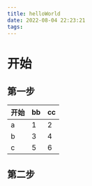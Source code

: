 ```yaml
---
title: helloWorld
date: 2022-08-04 22:23:21
tags:
---
```


# 开始

## 第一步

| 开始 | bb   | cc   |
| ---- | ---- | ---- |
| a    | 1    | 2    |
| b    | 3    | 4    |
| c    | 5    | 6    |



## 第二步




